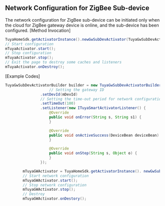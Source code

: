 ## Network Configuration for ZigBee Sub-device
The network configuration for ZigBee sub-device can be initiated only when the cloud for ZigBee gateway device is online, and the sub-device has been configured.
[Method Invocation]
```java
TuyaHomeSdk.getActivatorInstance().newGwSubDevActivator(TuyaGwSubDevActivatorBuilder builder)
// Start configuration
mTuyaActivator.start();
// Stop configuration
mTuyaActivator.stop();
// Exit the page to destroy some caches and listeners
mTuyaActivator.onDestroy();
```
[Example Codes]
```java
TuyaGwSubDevActivatorBuilder builder = new TuyaGwSubDevActivatorBuilder()
					// Setting the gateway ID
                .setDevId(mDevId)
                // Setting the time-out period for network configuration
                .setTimeOut(100)
                .setListener(new ITuyaSmartActivatorListener() {
                    @Override
                    public void onError(String s, String s1) {
                    }

                    @Override
                    public void onActiveSuccess(DeviceBean deviceBean) {
                    }

                    @Override
                    public void onStep(String s, Object o) {
                    }
                });

        mTuyaGWActivator = TuyaHomeSdk.getActivatorInstance(). newGwSubDevActivator(builder);
        // Start network configuration
        mTuyaGWActivator.start();
        // Stop network configuration
        mTuyaGWActivator.stop();
        // Destroy
        mTuyaGWActivator.onDestory();
```